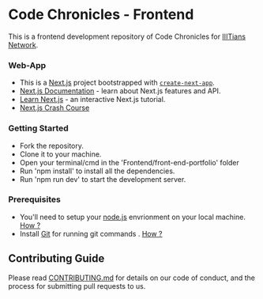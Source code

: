 # Code Chronicles - Frontend

This is a frontend development repository of Code Chronicles for [IIITians Network](https://iiitiansnetwork.com/).

### Web-App

- This is a [Next.js](https://nextjs.org/) project bootstrapped with [`create-next-app`](https://github.com/vercel/next.js/tree/canary/packages/create-next-app).
- [Next.js Documentation](https://nextjs.org/docs) - learn about Next.js features and API.
- [Learn Next.js](https://nextjs.org/learn) - an interactive Next.js tutorial.
- [Next.js Crash Course](https://www.youtube.com/watch?v=tt3PUvhOVzo&t=3s&ab_channel=codedamn)

### Getting Started

- Fork the repository.
- Clone it to your machine.
- Open your terminal/cmd in the 'Frontend/front-end-portfolio' folder
- Run 'npm install' to install all the dependencies.
- Run 'npm run dev' to start the development server.

### Prerequisites

- You'll need to setup your [node.js](https://nodejs.org/en/) envrionment on your local machine. [How ?](https://wsvincent.com/install-node-js-npm-windows/)
- Install [Git](https://git-scm.com/downloads) for running git commands . [How ?](https://git-scm.com/book/en/v2/Getting-Started-Installing-Git)

## Contributing Guide

Please read [CONTRIBUTING.md](https://github.com/Project-COMET-IIITiansNetwork/Frontend/blob/front-end-portfolio/CONTRIBUTING.md) for details on our code of conduct, and the process for submitting pull requests to us.
